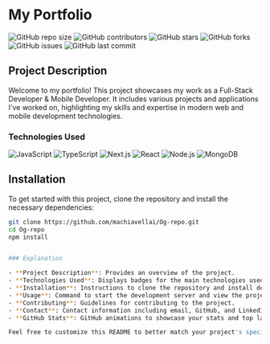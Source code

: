 # My Portfolio

![GitHub repo size](https://img.shields.io/github/repo-size/machiavellai/Og-repo)
![GitHub contributors](https://img.shields.io/github/contributors/machiavellai/Og-repo)
![GitHub stars](https://img.shields.io/github/stars/machiavellai/Og-repo?style=social)
![GitHub forks](https://img.shields.io/github/forks/machiavellai/Og-repo?style=social)
![GitHub issues](https://img.shields.io/github/issues/machiavellai/Og-repo)
![GitHub last commit](https://img.shields.io/github/last-commit/machiavellai/Og-repo)

## Project Description

Welcome to my portfolio! This project showcases my work as a Full-Stack Developer & Mobile Developer. It includes various projects and applications I've worked on, highlighting my skills and expertise in modern web and mobile development technologies.

### Technologies Used

![JavaScript](https://img.shields.io/badge/JavaScript-323330?style=for-the-badge&logo=javascript&logoColor=F7DF1E)
![TypeScript](https://img.shields.io/badge/TypeScript-007ACC?style=for-the-badge&logo=typescript&logoColor=white)
![Next.js](https://img.shields.io/badge/Next.js-000000?style=for-the-badge&logo=nextdotjs&logoColor=white)
![React](https://img.shields.io/badge/React-20232A?style=for-the-badge&logo=react&logoColor=61DAFB)
![Node.js](https://img.shields.io/badge/Node.js-339933?style=for-the-badge&logo=nodedotjs&logoColor=white)
![MongoDB](https://img.shields.io/badge/MongoDB-4EA94B?style=for-the-badge&logo=mongodb&logoColor=white)

## Installation

To get started with this project, clone the repository and install the necessary dependencies:

```bash
git clone https://github.com/machiavellai/Og-repo.git
cd Og-repo
npm install


### Explanation

- **Project Description**: Provides an overview of the project.
- **Technologies Used**: Displays badges for the main technologies used in the project.
- **Installation**: Instructions to clone the repository and install dependencies.
- **Usage**: Command to start the development server and view the project locally.
- **Contributing**: Guidelines for contributing to the project.
- **Contact**: Contact information including email, GitHub, and LinkedIn.
- **GitHub Stats**: GitHub animations to showcase your stats and top languages used.

Feel free to customize this README to better match your project's specifics and personal preferences.